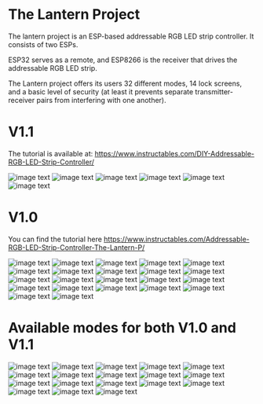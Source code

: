 # The Lantern Project
The lantern project is an ESP-based addressable RGB LED strip controller. It consists of two ESPs.

ESP32 serves as a remote, and ESP8266 is the receiver that drives the addressable RGB LED strip.

The Lantern project offers its users 32 different modes, 14 lock screens, and a basic level of security (at least it prevents separate transmitter-receiver pairs from interfering with one another).

# V1.1

The tutorial is available at: https://www.instructables.com/DIY-Addressable-RGB-LED-Strip-Controller/

![image text](https://github.com/Northstrix/Lantern/blob/main/V1.1/Pictures/IMG_0641.jpg)
![image text](https://github.com/Northstrix/Lantern/blob/main/V1.1/Pictures/IMG_0645.jpg)
![image text](https://github.com/Northstrix/Lantern/blob/main/V1.1/Pictures/IMG_0657.jpg)
![image text](https://github.com/Northstrix/Lantern/blob/main/V1.1/Pictures/IMG_0665.jpg)
![image text](https://github.com/Northstrix/Lantern/blob/main/V1.1/Pictures/Transmitter%20Circuit%20Diagram.png)
![image text](https://github.com/Northstrix/Lantern/blob/main/V1.1/Pictures/Receiver%20Circuit%20Diagram.png)

# V1.0

You can find the tutorial here https://www.instructables.com/Addressable-RGB-LED-Strip-Controller-The-Lantern-P/

![image text](https://github.com/Northstrix/Lantern/blob/main/V1.0/Pictures/IMG_20230226_124702.jpg)
![image text](https://github.com/Northstrix/Lantern/blob/main/V1.0/Pictures/Transmitter%20Circuit%20Diagram.png)
![image text](https://github.com/Northstrix/Lantern/blob/main/V1.0/Pictures/Receiver%20Circuit%20Diagram.png)
![image text](https://github.com/Northstrix/Lantern/blob/main/V1.0/Pictures/IMG_20230226_130826.jpg)
![image text](https://github.com/Northstrix/Lantern/blob/main/V1.0/Pictures/IMG_20230226_130832.jpg)
![image text](https://github.com/Northstrix/Lantern/blob/main/V1.0/Pictures/IMG_20230226_130839.jpg)
![image text](https://github.com/Northstrix/Lantern/blob/main/V1.0/Pictures/IMG_20230226_130855.jpg)
![image text](https://github.com/Northstrix/Lantern/blob/main/V1.0/Pictures/IMG_20230226_130913.jpg)
![image text](https://github.com/Northstrix/Lantern/blob/main/V1.0/Pictures/IMG_20230226_130924.jpg)
![image text](https://github.com/Northstrix/Lantern/blob/main/V1.0/Pictures/IMG_20230226_130942.jpg)
![image text](https://github.com/Northstrix/Lantern/blob/main/V1.0/Pictures/IMG_20230226_130949.jpg)
![image text](https://github.com/Northstrix/Lantern/blob/main/V1.0/Pictures/IMG_20230226_131015.jpg)
![image text](https://github.com/Northstrix/Lantern/blob/main/V1.0/Pictures/IMG_20230226_131031.jpg)
![image text](https://github.com/Northstrix/Lantern/blob/main/V1.0/Pictures/IMG_20230226_131114.jpg)
![image text](https://github.com/Northstrix/Lantern/blob/main/V1.0/Pictures/IMG_20230226_131121.jpg)
![image text](https://github.com/Northstrix/Lantern/blob/main/V1.0/Pictures/IMG_20230226_131143.jpg)
![image text](https://github.com/Northstrix/Lantern/blob/main/V1.0/Pictures/IMG_20230226_131236.jpg)
![image text](https://github.com/Northstrix/Lantern/blob/main/V1.0/Pictures/IMG_20230226_131946.jpg)
![image text](https://github.com/Northstrix/Lantern/blob/main/V1.0/Pictures/IMG_20230226_131959.jpg)
![image text](https://github.com/Northstrix/Lantern/blob/main/V1.0/Pictures/IMG_20230226_132013.jpg)
![image text](https://github.com/Northstrix/Lantern/blob/main/V1.0/Pictures/IMG_20230226_132022.jpg)
![image text](https://github.com/Northstrix/Lantern/blob/main/V1.0/Pictures/IMG_20230226_132942.jpg)

# Available modes for both V1.0 and V1.1

![image text](https://github.com/Northstrix/Lantern/blob/main/V1.0/GIFs/Rainbow%20Fade.gif)
![image text](https://github.com/Northstrix/Lantern/blob/main/V1.0/GIFs/Rainbow%20Loop.gif)
![image text](https://github.com/Northstrix/Lantern/blob/main/V1.0/GIFs/Smooth%20Rainbow.gif)
![image text](https://github.com/Northstrix/Lantern/blob/main/V1.0/GIFs/2PX%20Police%20Lights.gif)
![image text](https://github.com/Northstrix/Lantern/blob/main/V1.0/GIFs/Circular%20Police%20Lights.gif)
![image text](https://github.com/Northstrix/Lantern/blob/main/V1.0/GIFs/Flicker.gif)
![image text](https://github.com/Northstrix/Lantern/blob/main/V1.0/GIFs/White%20To%20Red.gif)
![image text](https://github.com/Northstrix/Lantern/blob/main/V1.0/GIFs/Color%20March.gif)
![image text](https://github.com/Northstrix/Lantern/blob/main/V1.0/GIFs/American%20Carnival.gif)
![image text](https://github.com/Northstrix/Lantern/blob/main/V1.0/GIFs/Fire.gif)
![image text](https://github.com/Northstrix/Lantern/blob/main/V1.0/GIFs/Shooting%20Stars.gif)
![image text](https://github.com/Northstrix/Lantern/blob/main/V1.0/GIFs/Emergency%20Strobe.gif)
![image text](https://github.com/Northstrix/Lantern/blob/main/V1.0/GIFs/Circular%20Run.gif)
![image text](https://github.com/Northstrix/Lantern/blob/main/V1.0/GIFs/Jumping%20Red.gif)
![image text](https://github.com/Northstrix/Lantern/blob/main/V1.0/GIFs/Ascending%20Green.gif)
![image text](https://github.com/Northstrix/Lantern/blob/main/V1.0/GIFs/Green%20Ring.gif)
![image text](https://github.com/Northstrix/Lantern/blob/main/V1.0/GIFs/Theater%20Chase.gif)
![image text](https://github.com/Northstrix/Lantern/blob/main/V1.0/GIFs/Strobing%20Moon.gif)
